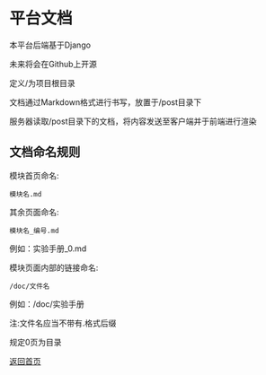 # 平台文档

本平台后端基于Django

未来将会在Github上开源

定义/为项目根目录

文档通过Markdown格式进行书写，放置于/post目录下

服务器读取/post目录下的文档，将内容发送至客户端并于前端进行渲染

## 文档命名规则

模块首页命名:

    模块名.md

其余页面命名:

    模块名_编号.md

例如：实验手册_0.md

模块页面内部的链接命名:

    /doc/文件名

例如：/doc/实验手册

注:文件名应当不带有.格式后缀


规定0页为目录

[返回首页](/doc/实验手册)